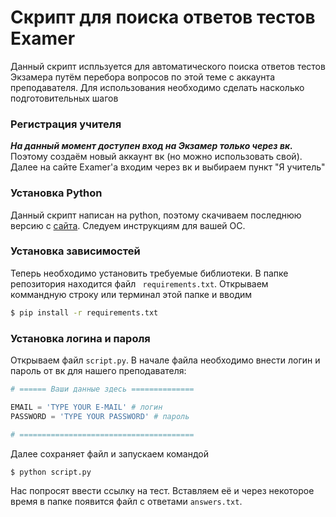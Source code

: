 # Скрипт для поиска ответов тестов Examer
Данный скрипт испльзуется для автоматического поиска ответов тестов Экзамера путём перебора вопросов по этой теме с аккаунта преподавателя. Для использования необходимо сделать насколько подготовительных шагов

### Регистрация учителя
***На данный момент доступен вход на Экзамер только через вк.*** Поэтому создаём новый аккаунт вк (но можно использовать свой). Далее на сайте Examer'а входим через вк и выбираем пункт "Я учитель"

### Установка Python
Данный скрипт написан на python, поэтому скачиваем последнюю версию с [сайта](https://www.python.org/). Следуем инструкциям для вашей ОС.

### Установка зависимостей
Теперь необходимо установить требуемые библиотеки. В папке репозитория находится файл `
requirements.txt`. Открываем коммандную строку или терминал этой папке и вводим 
```bash 
$ pip install -r requirements.txt
```

### Установка логина и пароля
Открываем файл `script.py`. В начале файла необходимо внести логин и пароль от вк для нашего преподавателя:
```python
# ====== Ваши данные здесь ==============

EMAIL = 'TYPE YOUR E-MAIL' # логин
PASSWORD = 'TYPE YOUR PASSWORD' # пароль

# =======================================
```
Далее сохраняет файл и запускаем командой 
```bash
$ python script.py
```
Нас попросят ввести ссылку на тест. Вставляем её и через некоторое время в папке появится файл с ответами `answers.txt`.
